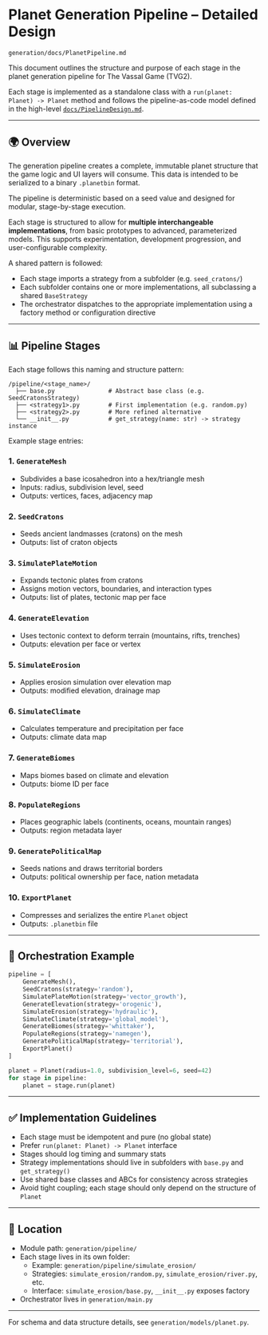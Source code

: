 # Planet Generation Pipeline – Detailed Design

`generation/docs/PlanetPipeline.md`

This document outlines the structure and purpose of each stage in the planet generation pipeline for The Vassal Game (TVG2).

Each stage is implemented as a standalone class with a `run(planet: Planet) -> Planet` method and follows the pipeline-as-code model defined in the high-level [`docs/PipelineDesign.md`](../../docs/PipelineDesign.md).

---

## 🌍 Overview

The generation pipeline creates a complete, immutable planet structure that the game logic and UI layers will consume. This data is intended to be serialized to a binary `.planetbin` format.

The pipeline is deterministic based on a seed value and designed for modular, stage-by-stage execution.

Each stage is structured to allow for **multiple interchangeable implementations**, from basic prototypes to advanced, parameterized models. This supports experimentation, development progression, and user-configurable complexity.

A shared pattern is followed:
- Each stage imports a strategy from a subfolder (e.g. `seed_cratons/`)
- Each subfolder contains one or more implementations, all subclassing a shared `BaseStrategy`
- The orchestrator dispatches to the appropriate implementation using a factory method or configuration directive

---

## 📊 Pipeline Stages

Each stage follows this naming and structure pattern:
```
/pipeline/<stage_name>/
  ├── base.py               # Abstract base class (e.g. SeedCratonsStrategy)
  ├── <strategy1>.py        # First implementation (e.g. random.py)
  ├── <strategy2>.py        # More refined alternative
  └── __init__.py           # get_strategy(name: str) -> strategy instance
```

Example stage entries:

### 1. `GenerateMesh`
- Subdivides a base icosahedron into a hex/triangle mesh
- Inputs: radius, subdivision level, seed
- Outputs: vertices, faces, adjacency map

### 2. `SeedCratons`
- Seeds ancient landmasses (cratons) on the mesh
- Outputs: list of craton objects

### 3. `SimulatePlateMotion`
- Expands tectonic plates from cratons
- Assigns motion vectors, boundaries, and interaction types
- Outputs: list of plates, tectonic map per face

### 4. `GenerateElevation`
- Uses tectonic context to deform terrain (mountains, rifts, trenches)
- Outputs: elevation per face or vertex

### 5. `SimulateErosion`
- Applies erosion simulation over elevation map
- Outputs: modified elevation, drainage map

### 6. `SimulateClimate`
- Calculates temperature and precipitation per face
- Outputs: climate data map

### 7. `GenerateBiomes`
- Maps biomes based on climate and elevation
- Outputs: biome ID per face

### 8. `PopulateRegions`
- Places geographic labels (continents, oceans, mountain ranges)
- Outputs: region metadata layer

### 9. `GeneratePoliticalMap`
- Seeds nations and draws territorial borders
- Outputs: political ownership per face, nation metadata

### 10. `ExportPlanet`
- Compresses and serializes the entire `Planet` object
- Outputs: `.planetbin` file

---

## 🔧 Orchestration Example

```python
pipeline = [
    GenerateMesh(),
    SeedCratons(strategy='random'),
    SimulatePlateMotion(strategy='vector_growth'),
    GenerateElevation(strategy='orogenic'),
    SimulateErosion(strategy='hydraulic'),
    SimulateClimate(strategy='global_model'),
    GenerateBiomes(strategy='whittaker'),
    PopulateRegions(strategy='namegen'),
    GeneratePoliticalMap(strategy='territorial'),
    ExportPlanet()
]

planet = Planet(radius=1.0, subdivision_level=6, seed=42)
for stage in pipeline:
    planet = stage.run(planet)
```

---

## ✅ Implementation Guidelines

- Each stage must be idempotent and pure (no global state)
- Prefer `run(planet: Planet) -> Planet` interface
- Stages should log timing and summary stats
- Strategy implementations should live in subfolders with `base.py` and `get_strategy()`
- Use shared base classes and ABCs for consistency across strategies
- Avoid tight coupling; each stage should only depend on the structure of `Planet`

---

## 📁 Location
- Module path: `generation/pipeline/`
- Each stage lives in its own folder:
  - Example: `generation/pipeline/simulate_erosion/`
  - Strategies: `simulate_erosion/random.py`, `simulate_erosion/river.py`, etc.
  - Interface: `simulate_erosion/base.py`, `__init__.py` exposes factory
- Orchestrator lives in `generation/main.py`

---

For schema and data structure details, see `generation/models/planet.py`.
